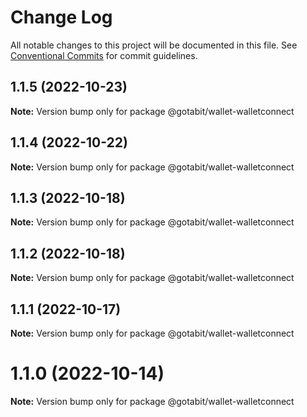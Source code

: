 # Change Log

All notable changes to this project will be documented in this file.
See [Conventional Commits](https://conventionalcommits.org) for commit guidelines.

## 1.1.5 (2022-10-23)

**Note:** Version bump only for package @gotabit/wallet-walletconnect





## 1.1.4 (2022-10-22)

**Note:** Version bump only for package @gotabit/wallet-walletconnect





## 1.1.3 (2022-10-18)

**Note:** Version bump only for package @gotabit/wallet-walletconnect





## 1.1.2 (2022-10-18)

**Note:** Version bump only for package @gotabit/wallet-walletconnect





## 1.1.1 (2022-10-17)

**Note:** Version bump only for package @gotabit/wallet-walletconnect





# 1.1.0 (2022-10-14)

**Note:** Version bump only for package @gotabit/wallet-walletconnect
